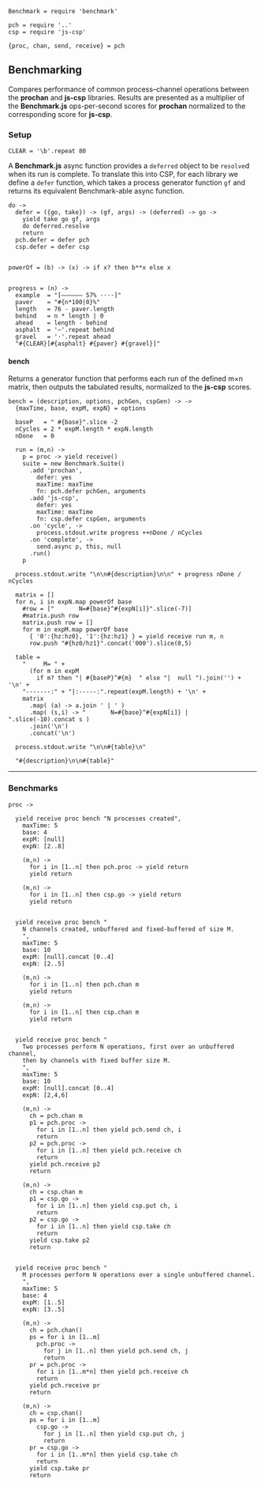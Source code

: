     Benchmark = require 'benchmark'

    pch = require '..'
    csp = require 'js-csp'

    {proc, chan, send, receive} = pch




## Benchmarking

Compares performance of common process–channel operations between the **prochan** and **js-csp** libraries. Results are presented as a multiplier of the **Benchmark.js** ops-per-second scores for **prochan** normalized to the corresponding score for **js-csp**.



### Setup

    CLEAR = '\b'.repeat 80


A **Benchmark.js** async function provides a `deferred` object to be `resolve`d when its run is complete. To translate this into CSP, for each library we define a `defer` function, which takes a process generator function `gf` and returns its equivalent Benchmark-able async function.

    do ->
      defer = ({go, take}) -> (gf, args) -> (deferred) -> go ->
        yield take go gf, args
        do deferred.resolve
        return
      pch.defer = defer pch
      csp.defer = defer csp


    powerOf = (b) -> (x) -> if x? then b**x else x


    progress = (n) ->
      example  = "[—————— 57% ····]"
      paver    = "#{n*100|0}%"
      length   = 76 - paver.length
      behind   = n * length | 0
      ahead    = length - behind
      asphalt  = '—'.repeat behind
      gravel   = '·'.repeat ahead
      "#{CLEAR}[#{asphalt} #{paver} #{gravel}]"


#### bench

Returns a generator function that performs each run of the defined m×n matrix, then outputs the tabulated results, normalized to the **js-csp** scores.

    bench = (description, options, pchGen, cspGen) -> ->
      {maxTime, base, expM, expN} = options

      baseP   = " #{base}".slice -2
      nCycles = 2 * expM.length * expN.length
      nDone   = 0

      run = (m,n) ->
        p = proc -> yield receive()
        suite = new Benchmark.Suite()
          .add 'prochan',
            defer: yes
            maxTime: maxTime
            fn: pch.defer pchGen, arguments
          .add 'js-csp',
            defer: yes
            maxTime: maxTime
            fn: csp.defer cspGen, arguments
          .on 'cycle', ->
            process.stdout.write progress ++nDone / nCycles
          .on 'complete', ->
            send.async p, this, null
          .run()
        p

      process.stdout.write "\n\n#{description}\n\n" + progress nDone / nCycles

      matrix = []
      for n, i in expN.map powerOf base
        #row = ["       N=#{base}^#{expN[i]}".slice(-7)]
        #matrix.push row
        matrix.push row = []
        for m in expM.map powerOf base
          { '0':{hz:hz0}, '1':{hz:hz1} } = yield receive run m, n
          row.push "#{hz0/hz1}".concat('000').slice(0,5)

      table =
        "     M= " +
          (for m in expM
            if m? then "| #{baseP}^#{m}  " else "|  null ").join('') + '\n' +
        "-------:" + "|:-----:".repeat(expM.length) + '\n' +
        matrix
          .map( (a) -> a.join ' | ' )
          .map( (s,i) -> "       N=#{base}^#{expN[i]} | ".slice(-10).concat s )
          .join('\n')
          .concat('\n')

      process.stdout.write "\n\n#{table}\n"

      "#{description}\n\n#{table}"



---

### Benchmarks

    proc ->

      yield receive proc bench "N processes created",
        maxTime: 5
        base: 4
        expM: [null]
        expN: [2..8]

        (m,n) ->
          for i in [1..n] then pch.proc -> yield return
          yield return

        (m,n) ->
          for i in [1..n] then csp.go -> yield return
          yield return


      yield receive proc bench "
        N channels created, unbuffered and fixed-buffered of size M.
        ",
        maxTime: 5
        base: 10
        expM: [null].concat [0..4]
        expN: [2..5]

        (m,n) ->
          for i in [1..n] then pch.chan m
          yield return

        (m,n) ->
          for i in [1..n] then csp.chan m
          yield return


      yield receive proc bench "
        Two processes perform N operations, first over an unbuffered channel,
        then by channels with fixed buffer size M.
        ",
        maxTime: 5
        base: 10
        expM: [null].concat [0..4]
        expN: [2,4,6]

        (m,n) ->
          ch = pch.chan m
          p1 = pch.proc ->
            for i in [1..n] then yield pch.send ch, i
            return
          p2 = pch.proc ->
            for i in [1..n] then yield pch.receive ch
            return
          yield pch.receive p2
          return

        (m,n) ->
          ch = csp.chan m
          p1 = csp.go ->
            for i in [1..n] then yield csp.put ch, i
            return
          p2 = csp.go ->
            for i in [1..n] then yield csp.take ch
            return
          yield csp.take p2
          return


      yield receive proc bench "
        M processes perform N operations over a single unbuffered channel.
        ",
        maxTime: 5
        base: 4
        expM: [1..5]
        expN: [3..5]

        (m,n) ->
          ch = pch.chan()
          ps = for i in [1..m]
            pch.proc ->
              for j in [1..n] then yield pch.send ch, j
              return
          pr = pch.proc ->
            for i in [1..m*n] then yield pch.receive ch
            return
          yield pch.receive pr
          return

        (m,n) ->
          ch = csp.chan()
          ps = for i in [1..m]
            csp.go ->
              for j in [1..n] then yield csp.put ch, j
              return
          pr = csp.go ->
            for i in [1..m*n] then yield csp.take ch
            return
          yield csp.take pr
          return
